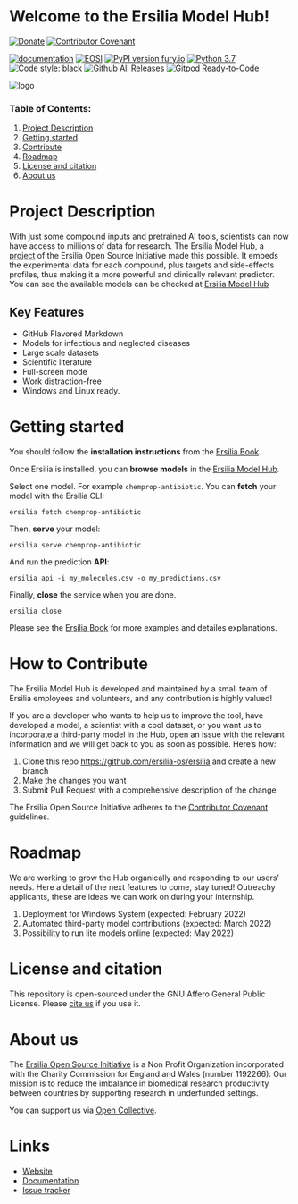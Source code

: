 # Welcome to the Ersilia Model Hub!

[![Donate](https://img.shields.io/badge/Donate-PayPal-green.svg)](https://www.paypal.com/uk/fundraiser/charity/4145012) [![Contributor Covenant](https://img.shields.io/badge/Contributor%20Covenant-v2.0%20adopted-ff69b4.svg)](code_of_conduct.md) 

[![documentation](https://img.shields.io/badge/-Documentation-purple?logo=read-the-docs&logoColor=white)](https://ersilia.gitbook.io/ersilia-book/) [![EOSI](https://circleci.com/gh/ersilia-os/ersilia.svg?style=svg)](https://circleci.com/gh/ersilia-os/ersilia) [![PyPI version fury.io](https://badge.fury.io/py/ersilia.svg)](https://pypi.python.org/pypi/ersilia/) [![Python 3.7](https://img.shields.io/badge/python-3.7-blue.svg)](https://www.python.org/downloads/release/python-370/) [![Code style: black](https://img.shields.io/badge/code%20style-black-000000.svg?logo=Python&logoColor=white)](https://github.com/psf/black) [![Github All Releases](https://img.shields.io/github/downloads/ersilia-os/ersilia/total.svg)](./) [![Gitpod Ready-to-Code](https://img.shields.io/badge/Gitpod-ready--to--code-blue?logo=gitpod)](https://gitpod.io/#https://github.com/ersilia-os/ersilia)

![logo](https://github.com/ersilia-os/ersilia/blob/master/assets/Ersilia_Plum.png)


### Table of Contents:
1. [Project Description](https://github.com/ersilia-os/ersilia#project-description)
2. [Getting started](https://github.com/ersilia-os/ersilia#getting-started)
3. [Contribute](https://github.com/ersilia-os/ersilia#contribute)
4. [Roadmap](https://github.com/ersilia-os/ersilia#roadmap)
5. [License and citation](https://github.com/ersilia-os/ersilia#license-and-citation)
6. [About us](https://github.com/ersilia-os/ersilia#about-us)

# Project Description
With just some compound inputs and pretrained AI tools, scientists can now have access to millions of data for research. The Ersilia Model Hub, a [project](https://ersilia.gitbook.io/ersilia-book/) of the Ersilia Open Source Initiative made this possible. It embeds the experimental data for each compound, plus targets and side-effects profiles, thus making it a more powerful and clinically relevant predictor. You can see the available models can be checked at [Ersilia Model Hub](https://airtable.com/shr9sYjL70nnHOUrP/tblZGe2a2XeBxrEHP)


## Key Features
* GitHub Flavored Markdown
* Models for infectious and neglected diseases 
* Large scale datasets
* Scientific literature
* Full-screen mode
* Work distraction-free
* Windows and Linux ready. 
 

# Getting started
You should follow the **installation instructions** from the [Ersilia Book](https://ersilia.gitbook.io/ersilia-book/quick-start/installation).

Once Ersilia is installed, you can **browse models** in the [Ersilia Model Hub](https://airtable.com/shrXfZ8pqro0jjcsG/tblZGe2a2XeBxrEHP/viwd5XJVLslkE11Tg).

Select one model. For example `chemprop-antibiotic`. You can **fetch** your model with the Ersilia CLI:
```
ersilia fetch chemprop-antibiotic
```
Then, **serve** your model:
```
ersilia serve chemprop-antibiotic
```
And run the prediction **API**:
```
ersilia api -i my_molecules.csv -o my_predictions.csv
```
Finally, **close** the service when you are done.
```
ersilia close
```

Please see the [Ersilia Book](https://ersilia.gitbook.io/ersilia-book/) for more examples and detailes explanations.

# How to Contribute
The Ersilia Model Hub is developed and maintained by a small team of Ersilia employees and volunteers, and any contribution is highly valued! 

If you are a developer who wants to help us to improve the tool, have developed a model, a scientist with a cool dataset, or you want us to incorporate a third-party model in the Hub, open an issue with the relevant information and we will get back to you as soon as possible. Here’s how:

1. Clone this repo https://github.com/ersilia-os/ersilia and create a new branch
2. Make the changes you want 
3. Submit Pull Request with a comprehensive description of the change

The Ersilia Open Source Initiative adheres to the [Contributor Covenant](https://ersilia.gitbook.io/ersilia-wiki/code-of-conduct) guidelines.

# Roadmap
We are working to grow the Hub organically and responding to our users' needs. Here a detail of the next features to come, stay tuned!
Outreachy applicants, these are ideas we can work on during your internship.
1. Deployment for Windows System (expected: February 2022)
2. Automated third-party model contributions (expected: March 2022)
3. Possibility to run lite models online (expected: May 2022)

# License and citation
This repository is open-sourced under the GNU Affero General Public License.
Please [cite us](https://github.com/ersilia-os/ersilia/blob/master/CITATION.cff) if you use it.

# About us
The [Ersilia Open Source Initiative](https://ersilia.io) is a Non Profit Organization incorporated with the Charity Commission for England and Wales (number 1192266). Our mission is to reduce the imbalance in biomedical research productivity between countries by supporting research in underfunded settings.

You can support us via [Open Collective](https:/opencollective.com/ersilia).

# Links
* [Website](https://ersilia.io)
* [Documentation](https://github.com/ersilia-os/ersilia/tree/master/documentation)
* [Issue tracker](https://github.com/ersilia-os/ersilia/issues)

